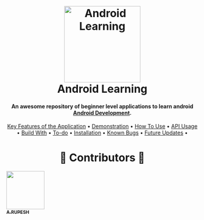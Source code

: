 <h1 align="center">
  <br>
  <img src="https://raw.githubusercontent.com/rupesh1310/Android/master/images/android-svgrepo-com.svg?token=AHJGSMWNOVIUWJWNKSET2AC6VI24O" alt="Android Learning" width="200"></a>
  <br>
  Android Learning
  <br>
</h1>
<h4 align="center">An awesome repository of beginner level applications to learn android <a href="https://nodejs.org/en/" target="_blank">Android Development</a>.</h4>
 <p align="center">
  <a href="#key-features">Key Features of the Application</a> •
  <a href="#demonstration">Demonstration</a> •
  <a href="#how-to-use">How To Use</a> •
  <a href="#api-usage">API Usage</a> •
  <a href="#build-with">Build With</a> •
  <a href="#to-do">To-do</a> •
  <a href="#installation">Installation</a> • 
  <a href="#known-bugs">Known Bugs</a> • 
  <a href="#future-updates">Future Updates</a> • 
</p>



<h1 align="center"> ️💚️ Contributors 💚 </h1>

<!-- ALL-CONTRIBUTORS-LIST:START - Do not remove or modify this section -->
<!-- prettier-ignore -->
[<img src="https://avatars1.githubusercontent.com/u/30566706?s=460&u=fa66403c14af5eafd23a330aee2b3864ed35c9c9&v=4" width="100px;"/><br /><sub><b>A.RUPESH</b></sub>](https://github.com/rupesh1310)<br />

